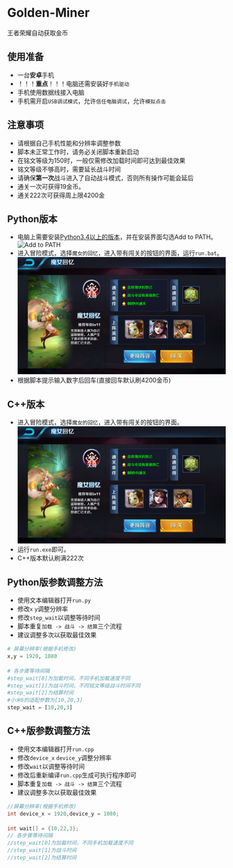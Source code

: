 # Golden-Miner
王者荣耀自动获取金币

## 使用准备
- 一台**安卓**手机
- ！！！**重点**！！！电脑还需安装好`手机驱动`
- 手机使用数据线接入电脑
- 手机需开启`USB调试模式`，允许`信任电脑调试`，允许`模拟点击`


## 注意事项
- 请根据自己手机性能和分辨率调整参数
- 脚本未正常工作时，请务必关闭脚本重新启动
- 在铭文等级为150时，一般仅需修改加载时间即可达到最佳效果
- 铭文等级不够高时，需要延长战斗时间
- 请确保**第一次**战斗进入了自动战斗模式，否则所有操作可能会延后
- 通关一次可获得19金币。
- 通关222次可获得周上限4200金


## Python版本
- 电脑上需要安装[Python3.4以上的版本](https://www.python.org/downloads/)，并在安装界面勾选Add to PATH。
![Add to PATH](https://imgsa.baidu.com/exp/w=480/sign=b0e60784a1d3fd1f3609a332004f25ce/80cb39dbb6fd5266e27ba8bea218972bd50736c3.jpg)
- 进入冒险模式，选择`魔女的回忆`，进入带有闯关的按钮的界面，运行`run.bat`。
![pic](https://github.com/Henvy-Mango/Golden-Miner/raw/master/pic.png)
- 根据脚本提示输入数字后回车(直接回车默认刷4200金币)


## C++版本
- 进入冒险模式，选择`魔女的回忆`，进入带有闯关的按钮的界面。
![pic](https://github.com/Henvy-Mango/Golden-Miner/raw/master/pic.png)
- 运行`run.exe`即可。
- C++版本默认刷满222次


## Python版参数调整方法 
- 使用文本编辑器打开`run.py`
- 修改`x` `y`调整分辨率
- 修改`step_wait`以调整等待时间
- 脚本重复`加载 -> 战斗 -> 结算`三个流程
- 建议调整多次以获取最佳效果
```python
# 屏幕分辨率(根据手机修改)
x,y = 1920, 1080

# 各步骤等待间隔
#step_wait[0]为加载时间，不同手机加载速度不同
#step_wait[1]为战斗时间，不同铭文等级战斗时间不同
#step_wait[2]为结算时间
#小米6的适配参数为[10,20,3]
step_wait = [10,20,3]
```


## C++版参数调整方法
- 使用文本编辑器打开`run.cpp`
- 修改`device_x` `device_y`调整分辨率
- 修改`wait`以调整等待时间
- 修改后重新编译`run.cpp`生成可执行程序即可
- 脚本重复`加载 -> 战斗 -> 结算`三个流程
- 建议调整多次以获取最佳效果
```c++
//屏幕分辨率(根据手机修改)
int device_x = 1920,device_y = 1080;

int wait[] = {10,22,3}; 
// 各步骤等待间隔
//step_wait[0]为加载时间，不同手机加载速度不同
//step_wait[1]为战斗时间
//step_wait[2]为结算时间
```
